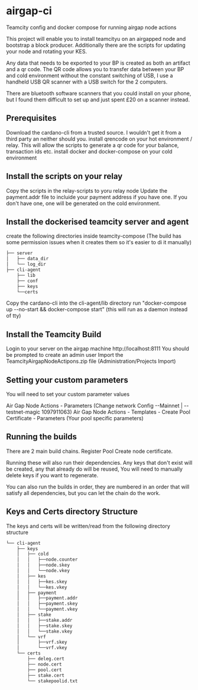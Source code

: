 # airgap-ci
Teamcity config and docker compose for running airgap node actions

This project will enable you to install teamcityu on an airgapped node and bootstrap a block producer.
Additionally there are the scripts for updating your node and rotating your KES.

Any data that needs to be exported to your BP is created as both an artifact and a qr code.
The QR code allows you to transfer data between your BP and cold environment without the constant switching of USB, I use a handheld USB QR scanner with a USB switch for the 2 computers.

There are bluetooth software scanners that you could install on your phone, but I found them difficult to set up and just spent £20 on a scanner instead.

## Prerequisites
Download the cardano-cli from a trusted source. I wouldn't get it from a third party an neither should you.
install qrencode on your hot environment / relay. This will allow the scripts to generate a qr code for your balance, transaction ids etc.
install docker and docker-compose on your cold environment

## Install the scripts on your relay
Copy the scripts in the relay-scripts to yoru relay node
Update the payment.addr file to incluide your payment address if you have one.
If you don't have one, one will be generated on the cold environment.

## Install the dockerised teamcity server and agent
create the following directories inside teamcity-compose (The build has some permission issues when it creates them so it's easier to di it manually)
```bash
├── server
│   ├── data_dir
│   └── log_dir
├── cli-agent
    ├── lib
    ├── conf
    ├── keys
    └──certs
```
Copy the cardano-cli into the cli-agent/lib directory
run "docker-compose up --no-start && docker-compose start" (this will run as a daemon instead of tty)

## Install the Teamcity Build
Login to your server on the airgap machine http://localhost:8111
You should be prompted to create an admin user
Import the TeamcityAirgapNodeActipons.zip file (Administration/Projects Import)

## Setting your custom parameters
You will need to set your custom parameter values

Air Gap Node Actions - Parameters (Change network Config --Mainnet | --testnet-magic 1097911063) 
Air Gap Node Actions - Templates - Create Pool Certificate - Parameters (Your pool specific parameters)



## Running the builds
There are 2 main build chains. 
  Register Pool
  Create node certificate.

Running these will also run their dependencies. Any keys that don't exist will be created, any that already do will be reused, You will need to manually delete keys if you want to regenerate.

You can also run the builds in order, they are numbered in an order that will satisfy all dependencies, but you can let the chain do the work.


## Keys and Certs directory Structure
The keys and certs will be written/read from the following directory structure
```bash
└── cli-agent
    ├── keys
    │   ├── cold
    │   │   ├──node.counter
    │   │   ├──node.skey
    │   │   └──node.vkey
    │   ├── kes
    │   │   ├──kes.skey
    │   │   └──kes.vkey
    │   ├── payment
    │   │   ├──payment.addr
    │   │   ├──payment.skey
    │   │   └──payment.vkey
    │   ├── stake
    │   │   ├──stake.addr
    │   │   ├──stake.skey
    │   │   └──stake.vkey
    │   └── vrf
    │       ├──vrf.skey
    │       └──vrf.vkey
    └── certs
        ├── deleg.cert
        ├── node.cert
        ├── pool.cert
        ├── stake.cert
        └── stakepoolid.txt
```



